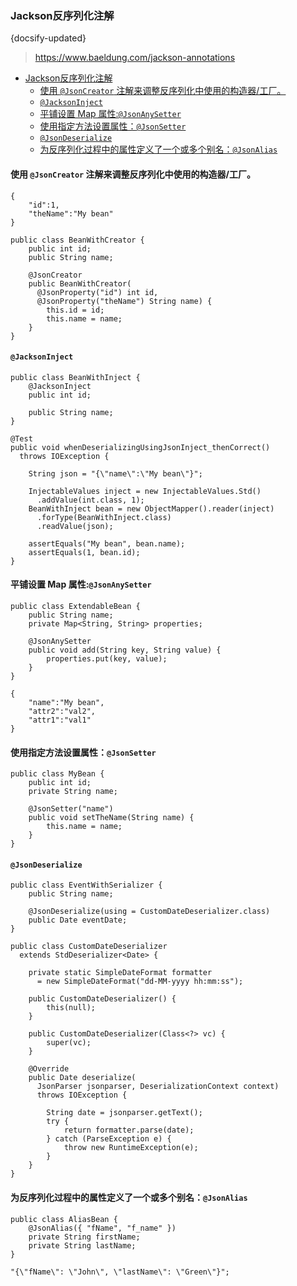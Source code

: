 
### Jackson反序列化注解
{docsify-updated}

> https://www.baeldung.com/jackson-annotations

- [Jackson反序列化注解](#jackson反序列化注解)
  - [使用 `@JsonCreator` 注解来调整反序列化中使用的构造器/工厂。](#使用-jsoncreator-注解来调整反序列化中使用的构造器工厂)
  - [`@JacksonInject`](#jacksoninject)
  - [平铺设置 Map 属性:`@JsonAnySetter`](#平铺设置-map-属性jsonanysetter)
  - [使用指定方法设置属性：`@JsonSetter`](#使用指定方法设置属性jsonsetter)
  - [`@JsonDeserialize`](#jsondeserialize)
  - [为反序列化过程中的属性定义了一个或多个别名：`@JsonAlias`](#为反序列化过程中的属性定义了一个或多个别名jsonalias)

#### 使用 `@JsonCreator` 注解来调整反序列化中使用的构造器/工厂。
```
{
    "id":1,
    "theName":"My bean"
}

public class BeanWithCreator {
    public int id;
    public String name;

    @JsonCreator
    public BeanWithCreator(
      @JsonProperty("id") int id, 
      @JsonProperty("theName") String name) {
        this.id = id;
        this.name = name;
    }
}
```

#### `@JacksonInject`
```
public class BeanWithInject {
    @JacksonInject
    public int id;
    
    public String name;
}

@Test
public void whenDeserializingUsingJsonInject_thenCorrect()
  throws IOException {
 
    String json = "{\"name\":\"My bean\"}";
    
    InjectableValues inject = new InjectableValues.Std()
      .addValue(int.class, 1);
    BeanWithInject bean = new ObjectMapper().reader(inject)
      .forType(BeanWithInject.class)
      .readValue(json);
    
    assertEquals("My bean", bean.name);
    assertEquals(1, bean.id);
}
```

#### 平铺设置 Map 属性:`@JsonAnySetter`
```
public class ExtendableBean {
    public String name;
    private Map<String, String> properties;

    @JsonAnySetter
    public void add(String key, String value) {
        properties.put(key, value);
    }
}

{
    "name":"My bean",
    "attr2":"val2",
    "attr1":"val1"
}
```

#### 使用指定方法设置属性：`@JsonSetter`
```
public class MyBean {
    public int id;
    private String name;

    @JsonSetter("name")
    public void setTheName(String name) {
        this.name = name;
    }
}
```

#### `@JsonDeserialize`
```
public class EventWithSerializer {
    public String name;

    @JsonDeserialize(using = CustomDateDeserializer.class)
    public Date eventDate;
}

public class CustomDateDeserializer
  extends StdDeserializer<Date> {

    private static SimpleDateFormat formatter
      = new SimpleDateFormat("dd-MM-yyyy hh:mm:ss");

    public CustomDateDeserializer() { 
        this(null); 
    } 

    public CustomDateDeserializer(Class<?> vc) { 
        super(vc); 
    }

    @Override
    public Date deserialize(
      JsonParser jsonparser, DeserializationContext context) 
      throws IOException {
        
        String date = jsonparser.getText();
        try {
            return formatter.parse(date);
        } catch (ParseException e) {
            throw new RuntimeException(e);
        }
    }
}
```

#### 为反序列化过程中的属性定义了一个或多个别名：`@JsonAlias`
```
public class AliasBean {
    @JsonAlias({ "fName", "f_name" })
    private String firstName;   
    private String lastName;
}

"{\"fName\": \"John\", \"lastName\": \"Green\"}";
```


